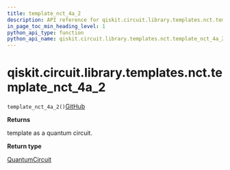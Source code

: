 ```yaml
---
title: template_nct_4a_2
description: API reference for qiskit.circuit.library.templates.nct.template_nct_4a_2
in_page_toc_min_heading_level: 1
python_api_type: function
python_api_name: qiskit.circuit.library.templates.nct.template_nct_4a_2
---
```


# qiskit.circuit.library.templates.nct.template\_nct\_4a\_2

<span id="qiskit.circuit.library.templates.nct.template_nct_4a_2" />

`template_nct_4a_2()`[GitHub](https://github.com/qiskit/qiskit/tree/stable/0.20/qiskit/circuit/library/templates/nct/template_nct_4a_2.py "view source code")

**Returns**

template as a quantum circuit.

**Return type**

[QuantumCircuit](qiskit.circuit.QuantumCircuit "qiskit.circuit.QuantumCircuit")

